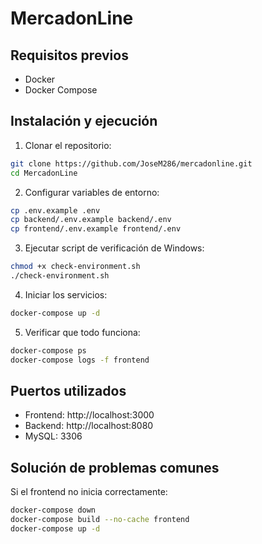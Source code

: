 # MercadonLine

## Requisitos previos

- Docker
- Docker Compose

## Instalación y ejecución

1. Clonar el repositorio:

```bash
git clone https://github.com/JoseM286/mercadonline.git
cd MercadonLine
```

2. Configurar variables de entorno:

```bash
cp .env.example .env
cp backend/.env.example backend/.env
cp frontend/.env.example frontend/.env
```

3. Ejecutar script de verificación de Windows:

```bash
chmod +x check-environment.sh
./check-environment.sh
```

4. Iniciar los servicios:

```bash
docker-compose up -d
```

5. Verificar que todo funciona:

```bash
docker-compose ps
docker-compose logs -f frontend
```

## Puertos utilizados

- Frontend: http://localhost:3000
- Backend: http://localhost:8080
- MySQL: 3306

## Solución de problemas comunes

Si el frontend no inicia correctamente:

```bash
docker-compose down
docker-compose build --no-cache frontend
docker-compose up -d
```
